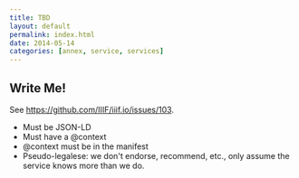 ```yaml
---
title: TBD
layout: default
permalink: index.html
date: 2014-05-14
categories: [annex, service, services]
---
```


## Write Me!

See https://github.com/IIIF/iiif.io/issues/103.

 * Must be JSON-LD
 * Must have a @context
 * @context must be in the manifest
 * Pseudo-legalese: we don't endorse, recommend, etc., only assume the service knows more than we do.
